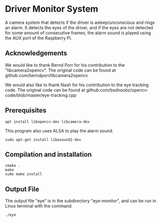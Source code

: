 # Driver Monitor System
A camera system that detects if the driver is asleep/unconscious and rings an alarm.
It detects the eyes of the driver, and if the eyes are not detected for some amount of consecutive
frames, the alarm sound is played using the AUX port of the Raspberry Pi.


## Acknowledgements
We would like to thank Bernd Porr for his contribution to the "libcamera2opencv".
The original code can be found at github.com/berndporr/libcamera2opencv 

We would also like to thank Nash for his contribution to the eye tracking code.
The original code can be found at github.com/bsdnoobz/opencv-code/blob/master/eye-tracking.cpp 


## Prerequisites

```
apt install libopencv-dev libcamera-dev
```

This program also uses ALSA to play the alarm sound.
```
sudo apt-get install libasound2-dev
```
## Compilation and installation

```
cmake .
make
sudo make install
```

## Output File
The output file "eye" is in the subdirectory "eye-monitor", and can be run
in Linux terminal with the command
```
./eye
```
